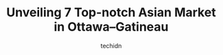 ---
layout: ampstory
image: https://i0.wp.com/www.auto.or.id/wp-content/uploads/2023/06/win-tai-market-0-ottawa-gatineau-1686322999.jpeg?resize=640,853
author: techidn
featured: false
description: Ottawa–Gatineau, Ontario / Quebec, Canada is a haven for Asian Market enthusiasts, boasting an impressive array of 7 top-notch establishments. Whether youre a seasoned connoisseur or simp
title: Unveiling 7 Top-notch Asian Market in Ottawa–Gatineau
cover:
   title: Unveiling 7 Top-notch Asian Market in Ottawa–Gatineau
   subtitle: AUTO.OR.ID
   background: https://www.auto.or.id/wp-content/uploads/2023/06/win-tai-market-0-ottawa-gatineau-1686322999.jpeg

pages: 
 - layout: thirds
   top: <h1>#1 Kowloon Market</h1>
   bottom: "<p>Authentic Chinese grocery store with products packed in narrow aisles, boxed for unpacking lining the aisles, and only a few cashiers available to check out a long line o</p>"
   background: https://www.auto.or.id/wp-content/uploads/2023/06/win-tai-market-1-ottawa-gatineau-1686323001.jpeg
   backgroundblur: true
 - layout: thirds
   top: <h1>#2 Green Fresh Supermarket Vanier</h1>
   bottom: "<p>175 McArthur Ave., Vanier, ON K1L 6P8, Canada</p>"
   background: https://www.auto.or.id/wp-content/uploads/2023/06/win-tai-market-2-ottawa-gatineau-1686323002.jpeg
   cta:
      link: https://www.auto.or.id/unveiling-7-top-notch-asian-market-in-ottawa-gatineau/
      text: Unveiling 7 Top-notch Asian Market in Ottawa–Gatineau
 - layout: thirds
   top: <h1>#3 South Asian Supermarket</h1>
   bottom: "<p>3059 Carling Ave, Ottawa, ON K2B 7K4, Canada</p>"
   background: https://images.unsplash.com/photo-1626302592989-84fe1c211d7d?ixlib=rb-4.0.3&ixid=MnwxMjA3fDB8MHxwaG90by1wYWdlfHx8fGVufDB8fHx8&auto=format&fit=crop&w=640&h=853&q=80
   cta:
      link: https://www.auto.or.id/unveiling-7-top-notch-asian-market-in-ottawa-gatineau/
      text: Unveiling 7 Top-notch Asian Market in Ottawa–Gatineau
 - layout: thirds
   top: <h1>#4 SEOUL MART</h1>
   bottom: "<p>22 Pretoria Ave, Ottawa, ON K1S 1W7, Canada</p>"
   background: https://images.unsplash.com/photo-1612872808082-769cfb59b67d?ixlib=rb-4.0.3&ixid=MnwxMjA3fDB8MHxwaG90by1wYWdlfHx8fGVufDB8fHx8&auto=format&fit=crop&w=640&h=853&q=80
   cta:
      link: https://www.auto.or.id/unveiling-7-top-notch-asian-market-in-ottawa-gatineau/
      text: Unveiling 7 Top-notch Asian Market in Ottawa–Gatineau
 - layout: thirds
   top: <h1>#5 Shiraz Food Market</h1>
   bottom: "<p>725 Somerset St W, Ottawa, ON K1R 6P7, Canada</p>"
   background: https://images.unsplash.com/photo-1610205296127-02e7366806e4?ixlib=rb-4.0.3&ixid=MnwxMjA3fDB8MHxwaG90by1wYWdlfHx8fGVufDB8fHx8&auto=format&fit=crop&w=640&h=853&q=80
   cta:
      link: https://www.auto.or.id/unveiling-7-top-notch-asian-market-in-ottawa-gatineau/
      text: Unveiling 7 Top-notch Asian Market in Ottawa–Gatineau
 - layout: thirds
   top: <h1>#6 Win Tai Market</h1>
   bottom: "<p>1137 Ogilvie Rd, Gloucester, ON K1J 7P6, Canada</p>"
   background: https://images.unsplash.com/photo-1568738836391-d15d766832ad?ixlib=rb-4.0.3&ixid=MnwxMjA3fDB8MHxwaG90by1wYWdlfHx8fGVufDB8fHx8&auto=format&fit=crop&w=640&h=853&q=80
   cta:
      link: https://www.auto.or.id/unveiling-7-top-notch-asian-market-in-ottawa-gatineau/
      text: Unveiling 7 Top-notch Asian Market in Ottawa–Gatineau
 - layout: thirds
   top: <h1>#7 Lim Bangkok Grocery</h1>
   bottom: "<p>794 Somerset St W, Ottawa, ON K1R 6R2, Canada</p>"
   background: https://images.unsplash.com/photo-1639928187615-feef219500a4?ixlib=rb-4.0.3&ixid=MnwxMjA3fDB8MHxwaG90by1wYWdlfHx8fGVufDB8fHx8&auto=format&fit=crop&w=640&h=853&q=80
   cta:
      link: https://www.auto.or.id/unveiling-7-top-notch-asian-market-in-ottawa-gatineau/
      text: Unveiling 7 Top-notch Asian Market in Ottawa–Gatineau
 - layout: thirds
   middle: Continue reading...
   background: https://images.unsplash.com/photo-1610684003787-d6a8c36b8547?ixlib=rb-4.0.3&ixid=MnwxMjA3fDB8MHxwaG90by1wYWdlfHx8fGVufDB8fHx8&auto=format&fit=crop&w=640&h=853&q=80
   cta:
      link: https://www.auto.or.id/unveiling-7-top-notch-asian-market-in-ottawa-gatineau/
      text: Unveiling 7 Top-notch Asian Market in Ottawa–Gatineau

---